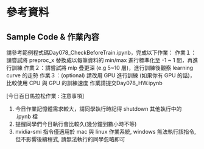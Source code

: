 # 參考資料
## Sample Code & 作業內容
請參考範例程式碼Day078_CheckBeforeTrain.ipynb，完成以下作業：
作業１：請嘗試將 preproc_x 替換成以每筆資料的 min/max 進行標準化至 -1 ~ 1 間，再進行訓練
作業２：請嘗試將 mlp 疊更深 (e.g 5~10 層)，進行訓練後觀察 learning curve 的走勢
作業３：(optional) 請改用 GPU 進行訓練 (如果你有 GPU 的話)，比較使用 CPU 與 GPU 的訓練速度
作業請提交Day078_HW.ipynb

[今日百日馬拉松作業 : 注意事項]
1. 今日作業記憶體需求較大，請同學執行時記得 shutdown 其他執行中的 .ipynb 檔
2. 提醒同學們今日執行會比較久(幾分鐘到數小時不等)
3. nvidia-smi 指令僅適用於 mac 與 linux 作業系統, windows 無法執行該指令, 但不影響後續程式, 請無法執行的同學忽略即可
